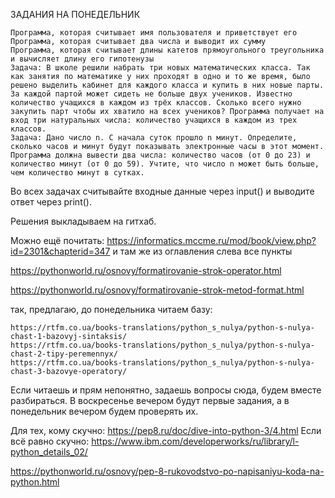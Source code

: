 ЗАДАНИЯ НА ПОНЕДЕЛЬНИК

    Программа, которая считывает имя пользователя и приветствует его
    Программа, которая считывает два числа и выводит их сумму
    Программа, которая считывает длины катетов прямоугольного треугольника и вычисляет длину его гипотенузы
    Задача: В школе решили набрать три новых математических класса. Так как занятия по математике у них проходят в одно и то же время, было решено выделить кабинет для каждого класса и купить в них новые парты. За каждой партой может сидеть не больше двух учеников. Известно количество учащихся в каждом из трёх классов. Сколько всего нужно закупить парт чтобы их хватило на всех учеников? Программа получает на вход три натуральных числа: количество учащихся в каждом из трех классов.
    Задача: Дано число n. С начала суток прошло n минут. Определите, сколько часов и минут будут показывать электронные часы в этот момент. Программа должна вывести два числа: количество часов (от 0 до 23) и количество минут (от 0 до 59). Учтите, что число n может быть больше, чем количество минут в сутках.

Во всех задачах считывайте входные данные через input() и выводите ответ через print().

Решения выкладываем на гитхаб.

Можно ещё почитать: https://informatics.mccme.ru/mod/book/view.php?id=2301&chapterid=347 и там же из оглавления слева все пункты

https://pythonworld.ru/osnovy/formatirovanie-strok-operator.html

https://pythonworld.ru/osnovy/formatirovanie-strok-metod-format.html

так, предлагаю, до понедельника читаем базу:

    https://rtfm.co.ua/books-translations/python_s_nulya/python-s-nulya-chast-1-bazovyj-sintaksis/
    https://rtfm.co.ua/books-translations/python_s_nulya/python-s-nulya-chast-2-tipy-peremennyx/
    https://rtfm.co.ua/books-translations/python_s_nulya/python-s-nulya-chast-3-bazovye-operatory/

Если читаешь и прям непонятно, задаешь вопросы сюда, будем вместе разбираться. В воскресенье вечером будут первые задания, а в понедельник вечером будем проверять их.

Для тех, кому скучно: https://pep8.ru/doc/dive-into-python-3/4.html Если всё равно скучно: https://www.ibm.com/developerworks/ru/library/l-python_details_02/

https://pythonworld.ru/osnovy/pep-8-rukovodstvo-po-napisaniyu-koda-na-python.html
